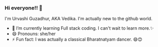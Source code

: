 ### Hi everyone!! 👋
I'm Urvashi Guzadhur, AKA Vedika. I'm actually new to the github world. 
- 🌱 I’m currently learning Full stack coding. I can't wait to learn more.✨
- 😄 Pronouns: she/her
- ⚡ Fun fact: I was actually a classical Bharatnatyam dancer. 😄😊

<!--
**Urvashi210/Urvashi210** is a ✨ _special_ ✨ repository because its `README.md` (this file) appears on your GitHub profile.

Here are some ideas to get you started:

- 🔭 I’m currently working on ...
- 🌱 I’m currently learning ...
- 👯 I’m looking to collaborate on ...
- 🤔 I’m looking for help with ...
- 💬 Ask me about ...
- 📫 How to reach me: ...
- 😄 Pronouns: ...
- ⚡ Fun fact: ...
-->
